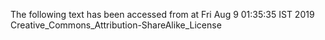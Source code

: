 The following text has been accessed from at Fri Aug 9 01:35:35 IST 2019
Creative_Commons_Attribution-ShareAlike_License
